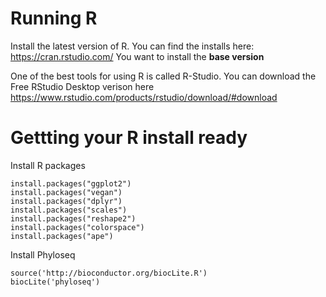 # Running R

Install the latest version of R. You can find the installs here: https://cran.rstudio.com/ You want to install the **base version**

One of the best tools for using R is called R-Studio. You can download the Free RStudio Desktop verison here  https://www.rstudio.com/products/rstudio/download/#download



# Gettting your R install ready

Install R packages

```
install.packages("ggplot2")
install.packages("vegan")
install.packages("dplyr")
install.packages("scales")
install.packages("reshape2")
install.packages("colorspace")
install.packages("ape")
```

Install Phyloseq

```
source('http://bioconductor.org/biocLite.R')
biocLite('phyloseq')
```

